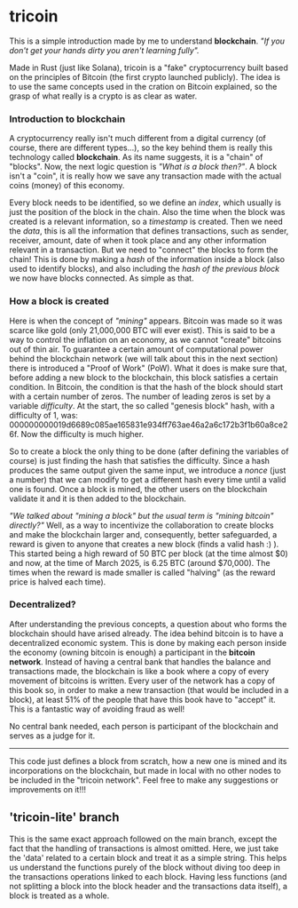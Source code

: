 # tricoin
This is a simple introduction made by me to understand **blockchain**. *"If you don't get your hands dirty you aren't learning fully".*

Made in Rust (just like Solana), tricoin is a "fake" cryptocurrency built based on the principles of Bitcoin (the first crypto launched publicly). The idea is to use the same concepts used in the cration on Bitcoin explained, so the grasp of what really is a crypto is as clear as water.

### Introduction to blockchain
A cryptocurrency really isn't much different from a digital currency (of course, there are different types...), so the key behind them is really this technology called **blockchain**. As its name suggests, it is a "chain" of "blocks". Now, the next logic question is *"What is a block then?"*. A block isn't a "coin", it is really how we save any transaction made with the actual coins (money) of this economy.

Every block needs to be identified, so we define an *index*, which usually is just the position of the block in the chain. Also the time when the block was created is a relevant information, so a *timestamp* is created. Then we need the *data*, this is all the information that defines transactions, such as sender, receiver, amount, date of when it took place and any other information relevant in a transaction. But we need to "connect" the blocks to form the chain! This is done by making a *hash* of the information inside a block (also used to identify blocks), and also including the *hash of the previous block* we now have blocks connected. As simple as that.

### How a block is created
Here is when the concept of *"mining"* appears. Bitcoin was made so it was scarce like gold (only 21,000,000 BTC will ever exist). This is said to be a way to control the inflation on an economy, as we cannot "create" bitcoins out of thin air. To guarantee a certain amount of computational power behind the blockchain network (we will talk about this in the next section) there is introduced a "Proof of Work" (PoW). What it does is make sure that, before adding a new block to the blockchain, this block satisfies a certain condition. In Bitcoin, the condition is that the hash of the block should start with a certain number of zeros. The number of leading zeros is set by a variable *difficulty*. At the start, the so called "genesis block" hash, with a difficulty of 1, was: 000000000019d6689c085ae165831e934ff763ae46a2a6c172b3f1b60a8ce26f. Now the difficulty is much higher.

So to create a block the only thing to be done (after defining the variables of course) is just finding the hash that satisfies the difficulty. Since a hash produces the same output given the same input, we introduce a *nonce* (just a number) that we can modify to get a different hash every time until a valid one is found. Once a block is mined, the other users on the blockchain validate it and it is then added to the blockchain.

*"We talked about "mining a block" but the usual term is "mining bitcoin" directly?"* Well, as a way to incentivize the collaboration to create blocks and make the blockchain larger and, consequently, better safeguarded, a reward is given to anyone that creates a new block (finds a valid hash :) ). This started being a high reward of 50 BTC per block (at the time almost $0) and now, at the time of March 2025, is 6.25 BTC (around $70,000). The times when the reward is made smaller is called "halving" (as the reward price is halved each time).

### Decentralized?
After understanding the previous concepts, a question about who forms the blockchain should have arised already. The idea behind bitcoin is to have a decentralized economic system. This is done by making each person inside the economy (owning bitcoin is enough) a participant in the **bitcoin network**. Instead of having a central bank that handles the balance and transactions made, the blockchain is like a book where a copy of every movement of bitcoins is written. Every user of the network has a copy of this book so, in order to make a new transaction (that would be included in a block), at least 51% of the people that have this book have to "accept" it. This is a fantastic way of avoiding fraud as well!

No central bank needed, each person is participant of the blockchain and serves as a judge for it.

---
This code just defines a block from scratch, how a new one is mined and its incorporations on the blockchain, but made in local with no other nodes to be included in the "tricoin network". Feel free to make any suggestions or improvements on it!!!

## 'tricoin-lite' branch
This is the same exact approach followed on the main branch, except the fact that the handling of transactions is almost omitted. Here, we just take the 'data' related to a certain block and treat it as a simple string. This helps us understand the functions purely of the block without diving too deep in the transactions operations linked to each block. Having less functions (and not splitting a block into the block header and the transactions data itself), a block is treated as a whole.
